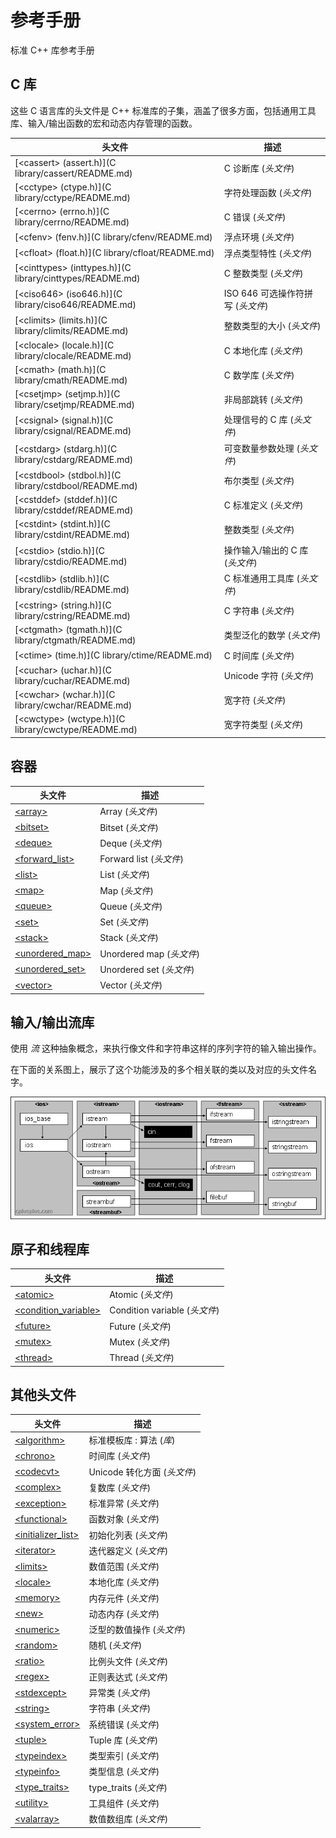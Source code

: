 # 参考手册

标准 C++ 库参考手册

## C 库

这些 C 语言库的头文件是 C++ 标准库的子集，涵盖了很多方面，包括通用工具库、输入/输出函数的宏和动态内存管理的函数。

头文件                                                      | 描述
----------------------------------------------------------- | ----------------------
[\<cassert\> (assert.h)](C library/cassert/README.md)       | C 诊断库 (_头文件_)
[\<cctype\> (ctype.h)](C library/cctype/README.md)          | 字符处理函数 (_头文件_)
[\<cerrno\> (errno.h)](C library/cerrno/README.md)          | C 错误 (_头文件_)
[\<cfenv\> (fenv.h)](C library/cfenv/README.md)             | 浮点环境 (_头文件_)
[\<cfloat\> (float.h)](C library/cfloat/README.md)          | 浮点类型特性 (_头文件_)
[\<cinttypes\> (inttypes.h)](C library/cinttypes/README.md) | C 整数类型 (_头文件_)
[\<ciso646\> (iso646.h)](C library/ciso646/README.md)       | ISO 646 可选操作符拼写 (_头文件_)
[\<climits\> (limits.h)](C library/climits/README.md)       | 整数类型的大小 (_头文件_)
[\<clocale\> (locale.h)](C library/clocale/README.md)       | C 本地化库 (_头文件_)
[\<cmath\> (math.h)](C library/cmath/README.md)             | C 数学库 (_头文件_)
[\<csetjmp\> (setjmp.h)](C library/csetjmp/README.md)       | 非局部跳转 (_头文件_)
[\<csignal\> (signal.h)](C library/csignal/README.md)       | 处理信号的 C 库 (_头文件_)
[\<cstdarg\> (stdarg.h)](C library/cstdarg/README.md)       | 可变数量参数处理 (_头文件_)
[\<cstdbool\> (stdbol.h)](C library/cstdbool/README.md)     | 布尔类型 (_头文件_)
[\<cstddef\> (stddef.h)](C library/cstddef/README.md)       | C 标准定义 (_头文件_)
[\<cstdint\> (stdint.h)](C library/cstdint/README.md)       | 整数类型 (_头文件_)
[\<cstdio\> (stdio.h)](C library/cstdio/README.md)          | 操作输入/输出的 C 库 (_头文件_)
[\<cstdlib\> (stdlib.h)](C library/cstdlib/README.md)       | C 标准通用工具库 (_头文件_)
[\<cstring\> (string.h)](C library/cstring/README.md)       | C 字符串 (_头文件_)
[\<ctgmath\> (tgmath.h)](C library/ctgmath/README.md)       | 类型泛化的数学 (_头文件_)
[\<ctime\> (time.h)](C library/ctime/README.md)             | C 时间库 (_头文件_)
[\<cuchar\> (uchar.h)](C library/cuchar/README.md)          | Unicode 字符 (_头文件_)
[\<cwchar\> (wchar.h)](C library/cwchar/README.md)          | 宽字符 (_头文件_)
[\<cwctype\> (wctype.h)](C library/cwctype/README.md)       | 宽字符类型 (_头文件_)


## 容器

头文件                                                   | 描述
-------------------------------------------------------- | ---------------------
[\<array\>](Containers/array/README.md)                  | Array (_头文件_)
[\<bitset\>](Containers/bitset/README.md)                | Bitset (_头文件_)
[\<deque\>](Containers/deque/README.md)                  | Deque (_头文件_)
[\<forward\_list\>](Containers/forward_list/README.md)   | Forward list (_头文件_)
[\<list\>](Containers/list/README.md)                    | List (_头文件_)
[\<map\>](Containers/map/README.md)                      | Map (_头文件_)
[\<queue\>](Containers/queue/README.md)                  | Queue (_头文件_)
[\<set\>](Containers/set/README.md)                      | Set (_头文件_)
[\<stack\>](Containers/stack/README.md)                  | Stack (_头文件_)
[\<unordered\_map\>](Containers/unordered_map/README.md) | Unordered map (_头文件_)
[\<unordered\_set\>](Containers/unordered_set/README.md) | Unordered set (_头文件_)
[\<vector\>](Containers/vector/README.md)                | Vector (_头文件_)


## 输入/输出流库

使用 _流_ 这种抽象概念，来执行像文件和字符串这样的序列字符的输入输出操作。

在下面的关系图上，展示了这个功能涉及的多个相关联的类以及对应的头文件名字。

![images](images/iostream.gif)


## 原子和线程库

头文件                                                                  | 描述
----------------------------------------------------------------------- | -------------------------
[\<atomic\>](Multi-threading/atomic/README.md)                          | Atomic (_头文件_)
[\<condition\_variable\>](Multi-threading/condition_variable/README.md) | Condition variable (_头文件_)
[\<future\>](Multi-threading/future/README.md)                          | Future (_头文件_)
[\<mutex\>](Multi-threading/mutex/README.md)                            | Mutex (_头文件_)
[\<thread\>](Multi-threading/thread/README.md)                          | Thread (_头文件_)


## 其他头文件

头文件 | 描述
----------------- | ----------------
[\<algorithm\>](Other/algorithm/README.md) | 标准模板库 : 算法 (_库_)
[\<chrono\>](Other/chrono/README.md) | 时间库 (_头文件_)
[\<codecvt\>](Other/codecvt/README.md) | Unicode 转化方面 (_头文件_)
[\<complex\>](Other/complex/README.md) | 复数库 (_头文件_)
[\<exception\>](Other/exception/README.md) | 标准异常 (_头文件_)
[\<functional\>](Other/functional/README.md) | 函数对象 (_头文件_)
[\<initializer\_list\>](Other/initializer_list/README.md) | 初始化列表 (_头文件_)
[\<iterator\>](Other/iterator/README.md) | 迭代器定义 (_头文件_)
[\<limits\>](Other/limits/README.md) | 数值范围 (_头文件_)
[\<locale\>](Other/locale/README.md) | 本地化库 (_头文件_)
[\<memory\>](Other/memory/README.md) | 内存元件 (_头文件_)
[\<new\>](Other/new/README.md) | 动态内存 (_头文件_)
[\<numeric\>](Other/numeric/README.md) | 泛型的数值操作 (_头文件_)
[\<random\>](Other/random/README.md) | 随机 (_头文件_)
[\<ratio\>](Other/ratio/README.md) | 比例头文件 (_头文件_)
[\<regex\>](Other/regex/README.md) | 正则表达式 (_头文件_)
[\<stdexcept\>](Other/stdexcept/README.md) | 异常类 (_头文件_)
[\<string\>](Other/string/README.md) | 字符串 (_头文件_)
[\<system\_error\>](Other/system_error/README.md) | 系统错误  (_头文件_)
[\<tuple\>](Other/tuple/README.md) | Tuple 库  (_头文件_)
[\<typeindex\>](Other/typeindex/README.md) | 类型索引 (_头文件_)
[\<typeinfo\>](Other/typeinfo/README.md) | 类型信息 (_头文件_)
[\<type\_traits\>](Other/type_traits/README.md) | type\_traits (_头文件_)
[\<utility\>](Other/utility/README.md) | 工具组件 (_头文件_)
[\<valarray\>](Other/valarray/README.md) | 数值数组库 (_头文件_)
